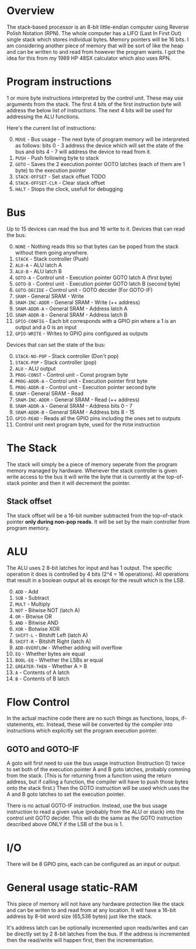 # Overview

The stack-based processor is an 8-bit little-endian computer using Reverse Polish Notation (RPN). The whole computer has a LIFO (Last In First Out) single stack which stores individual bytes. Memory pointers will be 16 bits. I am considering another piece of memory that will be sort of like the heap and can be written to and read from however the program wants.
I got the idea for this from my 1989 HP 48SX calculator which also uses RPN.

# Program instructions

1 or more byte instructions interpreted by the control unit. These may use arguments from the stack. The first 4 bits of the first instruction byte will address the below list of instructions. The next 4 bits will be used for addressing the ALU functions.

Here's the current list of instructions:

0. `MOVE` - Bus usage - The next byte of program memory will be interpreted as follows: bits 0 - 3 address the device which will set the state of the bus and bits 4 - 7 will address the device to read from it.
1. `PUSH` - Push following byte to stack
2. `GOTO` - Saves the 2 execution pointer GOTO latches (each of them are 1 byte) to the execution pointer
3. `STACK-OFFSET` - Set stack offset TODO
4. `STACK-OFFSET-CLR` - Clear stack offset
5. `HALT` - Stops the clock, usefull for debugging

# Bus

Up to 15 devices can read the bus and 16 write to it.
Devices that can read the bus:

0. `NONE` - Nothing reads this so that bytes can be poped from the stack without them going anywhere.
1. `STACK` - Stack controller (Push)
2. `ALU-A` - ALU latch A
3. `ALU-B` - ALU latch B
4. `GOTO-A` - Control unit - Execution pointer GOTO latch A (first byte)
5. `GOTO-B` - Control unit - Execution pointer GOTO latch B (second byte)
6. `GOTO-DECIDE` - Control unit - GOTO decider (For GOTO-IF)
7. `SRAM` - General SRAM - Write
8. `SRAM-INC-ADDR` - General SRAM - Write (++ address)
9. `SRAM-ADDR-A` - General SRAM - Address latch A
10. `SRAM-ADDR-B` - General SRAM - Address latch B
11. `GPIO-CONFIG` - Each bit corresponds with a GPIO pin where a 1 is an output and a 0 is an input
13. `GPIO-WRITE` - Writes to GPIO pins configured as outputs

Devices that can set the state of the bus:

0. `STACK-NO-POP` - Stack controller (Don't pop)
1. `STACK-POP` - Stack controller (pop)
2. `ALU` - ALU output
3. `PROG-CONST` - Control unit - Const program byte
4. `PROG-ADDR-A` - Control unit - Execution pointer first byte
5. `PROG-ADDR-B` - Control unit - Execution pointer second byte
6. `SRAM` - General SRAM - Read
7. `SRAM-INC-ADDR` - General SRAM - Read (++ address)
8. `SRAM-ADDR-A` - General SRAM - Address bits 0 - 7
9. `SRAM-ADDR-B` - General SRAM - Address bits 8 - 15
10. `GPIO-READ` - Reads all the GPIO pins including the ones set to outputs
11. Control unit next program byte, used for the `PUSH` instruction

# The Stack

The stack will simply be a piece of memory seperate from the program memory managed by hardware. Whenever the stack controller is given write access to the bus it will write the byte that is currently at the top-of-stack pointer and then it will decrement the pointer.

## Stack offset

The stack offset will be a 16-bit number subtracted from the top-of-stack pointer **only during non-pop reads**. It will be set by the main controller from program memory.

# ALU

The ALU uses 2 8-bit latches for input and has 1 output. The specific operation it does is controlled by 4 bits (2^4 = 16 operations). All operations that result in a boolean output all `0`s except for the result which is the LSB.

0. `ADD` - Add
1. `SUB` - Subtract
2. `MULT` - Multiply
3. `NOT` - Bitwise NOT (latch A)
4. `OR` - Bitwise OR
5. `AND` - Bitwise AND
6. `XOR` - Botwise XOR
7. `SHIFT-L` - Bitshift Left (latch A)
8. `SHIFT-R` - Bitshift Right (latch A)
9. `ADD-OVERFLOW` - Whether adding will overflow
10. `EQ` - Whether bytes are equal
11. `BOOL-EQ` - Whether the LSBs ar equal
12. `GREATER-THEN` - Whether A > B
13. `A` - Contents of A latch
14. `B` - Contents of B latch

# Flow Control

In the actual machine code there are no such things as functions, loops, if-statements, etc. Instead, these will be converted by the compiler into instructions which explicitly set the program execution pointer.

## GOTO and GOTO-IF

A goto will first need to use the bus usage instruction (Instruction 0) twice to set both of the execution pointer A and B goto latches, probably comming from the stack. (This is for returning from a function using the return address, but if calling a function, the compiler will have to push those bytes onto the stack first.) Then the GOTO instruction will be used which uses the A and B goto latches to set the execution pointer.

There is no actual GOTO-IF instruction. Instead, use the bus usage instruction to read a given value (probably from the ALU or stack) into the control unit GOTO decider. This will do the same as the GOTO instruction described above ONLY if the LSB of the bus is 1.

# I/O

There will be 8 GPIO pins, each can be configured as an input or output.

# General usage static-RAM

This piece of memory will not have any hardware protection like the stack and can be writen to and read from at any location. It will have a 16-bit address by 8-bit word size (65,536 bytes) just like the stack.

It's address latch can be optionally incremented upon reads/writes and can be directly set by 2 8-bit latches from the bus. If the address is incremented then the read/write will happen first, then the incrementation.